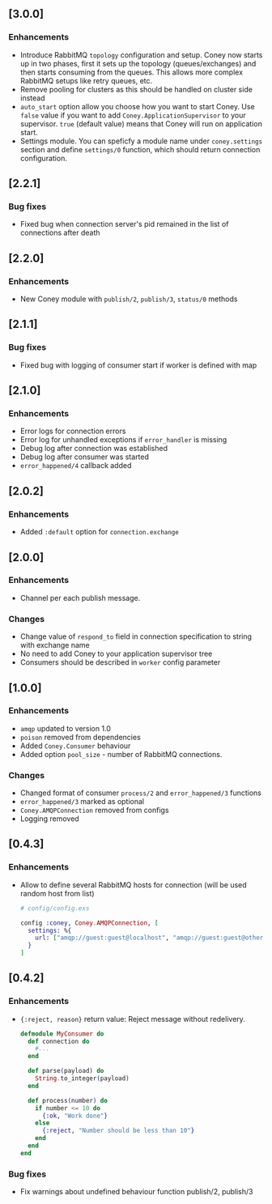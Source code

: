 ## [3.0.0]

### Enhancements
- Introduce RabbitMQ `topology` configuration and setup. Coney now starts up in two phases, first it sets up the topology (queues/exchanges) and then starts consuming from the queues. This allows more complex RabbitMQ setups like retry queues, etc.
- Remove pooling for clusters as this should be handled on cluster side instead
- `auto_start` option allow you choose how you want to start Coney. Use `false` value if you want to add `Coney.ApplicationSupervisor` to your supervisor. `true` (default value) means that Coney will run on application start.
- Settings module. You can speficfy a module name under `coney.settings` section and define `settings/0` function, which should return connection configuration.

## [2.2.1]

### Bug fixes

- Fixed bug when connection server's pid remained in the list of connections after death

## [2.2.0]

### Enhancements

- New Coney module with `publish/2`, `publish/3`, `status/0` methods

## [2.1.1]

### Bug fixes

- Fixed bug with logging of consumer start if worker is defined with map

## [2.1.0]

### Enhancements

- Error logs for connection errors
- Error log for unhandled exceptions if `error_handler` is missing
- Debug log after connection was established
- Debug log after consumer was started
- `error_happened/4` callback added

## [2.0.2]

### Enhancements

- Added `:default` option for `connection.exchange`

## [2.0.0]

### Enhancements

- Channel per each publish message.

### Changes

- Change value of `respond_to` field in connection specification to string with exchange name
- No need to add Coney to your application supervisor tree
- Consumers should be described in `worker` config parameter

## [1.0.0]

### Enhancements

- `amqp` updated to version 1.0
- `poison` removed from dependencies
- Added `Coney.Consumer` behaviour
- Added option `pool_size` - number of RabbitMQ connections.

### Changes
- Changed format of consumer `process/2` and `error_happened/3` functions
- `error_happened/3` marked as optional
- `Coney.AMQPConnection` removed from configs
- Logging removed

## [0.4.3]

### Enhancements

- Allow to define several RabbitMQ hosts for connection (will be used random host from list)

  ```elixir
  # config/config.exs

  config :coney, Coney.AMQPConnection, [
    settings: %{
      url: ["amqp://guest:guest@localhost", "amqp://guest:guest@other_host"]
    }
  ]
  ```

## [0.4.2]

### Enhancements

- `{:reject, reason}` return value:
  Reject message without redelivery.

  ```elixir
  defmodule MyConsumer do
    def connection do
      #...
    end

    def parse(payload) do
      String.to_integer(payload)
    end

    def process(number) do
      if number <= 10 do
        {:ok, "Work done"}
      else
        {:reject, "Number should be less than 10"}
      end
    end
  end
  ```
### Bug fixes

- Fix warnings about undefined behaviour function publish/2, publish/3
